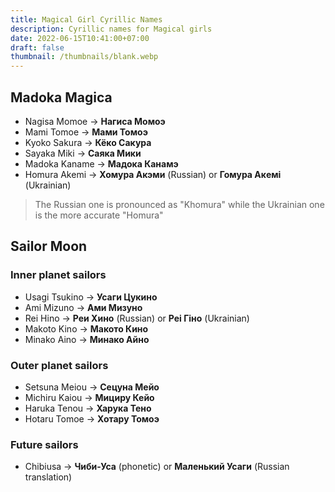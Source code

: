 ```yaml
---
title: Magical Girl Cyrillic Names
description: Cyrillic names for Magical girls
date: 2022-06-15T10:41:00+07:00
draft: false
thumbnail: /thumbnails/blank.webp
---
```


## Madoka Magica

- Nagisa Momoe -> **Нагиса Момоэ**
- Mami Tomoe -> **Мами Томоэ**
- Kyoko Sakura -> **Кёко Сакура**
- Sayaka Miki -> **Саяка Мики**
- Madoka Kaname -> **Мадока Канамэ**
- Homura Akemi -> **Хомура Акэми** (Russian) or **Гомура Акeмі** (Ukrainian)

> The Russian one is pronounced as "Khomura" while the Ukrainian one is the more accurate "Homura"

## Sailor Moon

### Inner planet sailors

- Usagi Tsukino -> **Усаги Цукино**
- Ami Mizuno -> **Ами Мизуно**
- Rei Hino -> **Реи Хино** (Russian) or **Реі Гіно** (Ukrainian)
- Makoto Kino -> **Макото Кино**
- Minako Aino -> **Минако Айно**

### Outer planet sailors

- Setsuna Meiou -> **Сецуна Мейо**
- Michiru Kaiou -> **Мициру Кейо**
- Haruka Tenou -> **Харука Тено**
- Hotaru Tomoe -> **Хотару Томоэ**

### Future sailors

- Chibiusa -> **Чиби-Уса** (phonetic) or **Маленький Усаги** (Russian translation)
